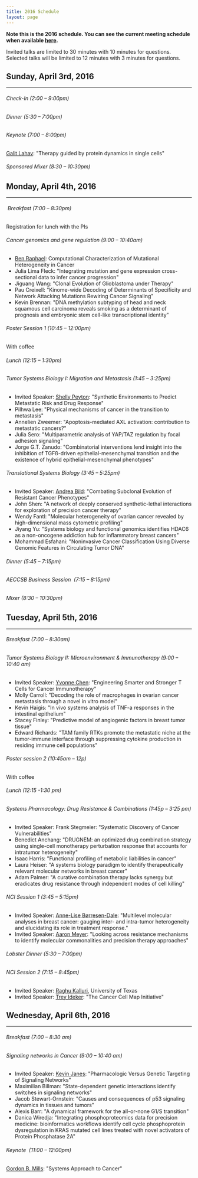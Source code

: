 ```yaml
---
title: 2016 Schedule
layout: page
---
```


**Note this is the 2016 schedule. You can see the current meeting schedule when available [here](/schedule.html).**    

Invited talks are limited to 30 minutes with 10 minutes for questions. Selected talks will be limited to 12 minutes with 3 minutes for questions.

## Sunday, April 3rd, 2016

* * *

###### Check-In (2:00 – 9:00pm)

###### Dinner (5:30 – 7:00pm)

###### Keynote (7:00 – 8:00pm)

[Galit Lahav](http://lahav.med.harvard.edu/): "Therapy guided by protein dynamics in single cells"

###### Sponsored Mixer (8:30 – 10:30pm)

## Monday, April 4th, 2016

* * *

######  Breakfast (7:00 – 8:30pm)

Registration for lunch with the PIs

###### Cancer genomics and gene regulation (9:00 – 10:40am)

  * [Ben Raphael](http://compbio.cs.brown.edu/): Computational Characterization of Mutational Heterogeneity in Cancer
  * Julia Lima Fleck: "Integrating mutation and gene expression cross-sectional data to infer cancer progression"
  * Jiguang Wang: "Clonal Evolution of Glioblastoma under Therapy"
  * Pau Creixell: "Kinome-wide Decoding of Determinants of Specificity and Network Attacking Mutations Rewiring Cancer Signaling"
  * Kevin Brennan: "DNA methylation subtyping of head and neck squamous cell carcinoma reveals smoking as a determinant of prognosis and embryonic stem cell-like transcriptional identity"

###### Poster Session 1 (10:45 – 12:00pm)

With coffee

###### Lunch (12:15 – 1:30pm)

###### Tumor Systems Biology I: Migration and Metastasis (1:45 – 3:25pm)

  * Invited Speaker: [Shelly Peyton](http://www.peytonlab.org/): "Synthetic Environments to Predict Metastatic Risk and Drug Response"
  * Pilhwa Lee: "Physical mechanisms of cancer in the transition to metastasis"
  * Annelien Zweemer: "Apoptosis-mediated AXL activation: contribution to metastatic cancers?"
  * Julia Sero: "Multiparametric analysis of YAP/TAZ regulation by focal adhesion signaling"
  * Jorge G.T. Zanudo: "Combinatorial interventions lend insight into the inhibition of TGFß-driven epithelial-mesenchymal transition and the existence of hybrid epithelial-mesenchymal phenotypes"

###### Translational Systems Biology (3:45 – 5:25pm)

  * Invited Speaker: [Andrea Bild](http://pharmacy.utah.edu/pharmtox/faculty/bild.htm): "Combating Subclonal Evolution of Resistant Cancer Phenotypes"
  * John Shen: "A network of deeply conserved synthetic-lethal interactions for exploration of precision cancer therapy"
  * Wendy Fantl: "Molecular heterogeneity of ovarian cancer revealed by high-dimensional mass cytometric profiling"
  * Jiyang Yu: "Systems biology and functional genomics identifies HDAC6 as a non-oncogene addiction hub for inflammatory breast cancers"
  * Mohammad Esfahani: "Noninvasive Cancer Classification Using Diverse Genomic Features in Circulating Tumor DNA"

###### Dinner (5:45 – 7:15pm)

###### AECCSB Business Session  (7:15 – 8:15pm)

###### Mixer (8:30 – 10:30pm)

## Tuesday, April 5th, 2016

* * *

###### Breakfast (7:00 – 8:30am)

###### Tumor Systems Biology II: Microenvironment & Immunotherapy (9:00 – 10:40 am)

  * Invited Speaker: [Yvonne Chen](http://yvchen.bol.ucla.edu/): "Engineering Smarter and Stronger T Cells for Cancer Immunotherapy"
  * Molly Carroll: "Decoding the role of macrophages in ovarian cancer metastasis through a novel in vitro model"
  * Kevin Haigis: "In vivo systems analysis of TNF-a responses in the intestinal epithelium"
  * Stacey Finley: "Predictive model of angiogenic factors in breast tumor tissue"
  * Edward Richards: "TAM family RTKs promote the metastatic niche at the tumor-immune interface through suppressing cytokine production in residing immune cell populations"

###### Poster session 2 (10:45am – 12p)

With coffee

###### Lunch (12:15 -1:30 pm)

###### Systems Pharmacology: Drug Resistance & Combinations (1:45p – 3:25 pm)

  * Invited Speaker: Frank Stegmeier: "Systematic Discovery of Cancer Vulnerabilities"
  * Benedict Anchang: "DRUGNEM: an optimized drug combination strategy using single-cell monotherapy perturbation response that accounts for intratumor heterogeneity"
  * Isaac Harris: "Functional profiling of metabolic liabilities in cancer"
  * Laura Heiser: "A systems biology paradigm to identify therapeutically relevant molecular networks in breast cancer"
  * Adam Palmer: "A curative combination therapy lacks synergy but eradicates drug resistance through independent modes of cell killing"

###### NCI Session 1 (3:45 – 5:15pm)

  * Invited Speaker: [Anne-Lise Børresen-Dale](http://ous-research.no/borresen/): "Multilevel molecular analyses in breast cancer: gauging inter- and intra-tumor heterogeneity and elucidating its role in treatment response."
  * Invited Speaker: [Aaron Meyer](http://asmlab.org/): "Looking across resistance mechanisms to identify molecular commonalities and precision therapy approaches"

###### Lobster Dinner (5:30 – 7:00pm)

###### NCI Session 2 (7:15 – 8:45pm)

  * Invited Speaker: [Raghu Kalluri](http://www.raghukalluri.com), University of Texas
  * Invited Speaker: [Trey Ideker](http://healthsciences.ucsd.edu/som/medicine/research/labs/ideker/Pages/default.aspx): "The Cancer Cell Map Initiative"

## Wednesday, April 6th, 2016

* * *

###### Breakfast (7:00 – 8:30 am)

###### Signaling networks in Cancer (9:00 – 10:40 am)

  * Invited Speaker: [Kevin Janes](http://bme.virginia.edu/janes/index.html): "Pharmacologic Versus Genetic Targeting of Signaling Networks"
  * Maximilian Billman: "State-dependent genetic interactions identify switches in signaling networks"
  * Jacob Stewart-Ornstein: "Causes and consequences of p53 signaling dynamics in tissues and tumors"
  * Alexis Barr: "A dynamical framework for the all-or-none G1/S transition"
  * Danica Wiredja: "Integrating phosphoproteomics data for precision medicine: bioinformatics workflows identify cell cycle phosphoprotein dysregulation in KRAS mutated cell lines treated with novel activators of Protein Phosphatase 2A"

###### Keynote  (11:00 – 12:00pm)

[Gordon B. Mills](http://faculty.mdanderson.org/Gordon_Mills/): "Systems Approach to Cancer"
